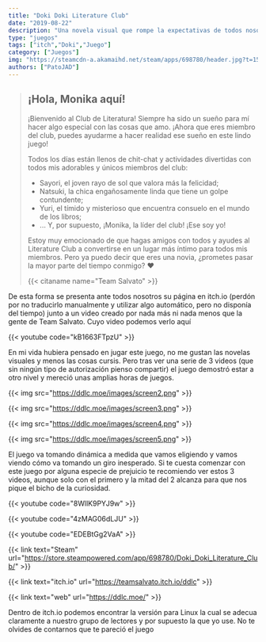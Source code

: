 ```yaml
---
title: "Doki Doki Literature Club"
date: "2019-08-22"
description: "Una novela visual que rompe la expectativas de todos nosotros."
type: "juegos"
tags: ["itch","Doki","Juego"]
category: ["Juegos"]
img: "https://steamcdn-a.akamaihd.net/steam/apps/698780/header.jpg?t=1509687157"
authors: ["PatoJAD"]
---
```


>## ¡Hola, Monika aquí!
>
>
>
>¡Bienvenido al Club de Literatura! Siempre ha sido un sueño para mí hacer algo especial con las cosas que amo. ¡Ahora que eres miembro del club, puedes ayudarme a hacer realidad ese sueño en este lindo juego!
>
>Todos los días están llenos de chit-chat y actividades divertidas con todos mis adorables y únicos miembros del club:
>
> * Sayori, el joven rayo de sol que valora más la felicidad;
>* Natsuki, la chica engañosamente linda que tiene un golpe contundente;
>* Yuri, el tímido y misterioso que encuentra consuelo en el mundo de los libros;
>* ... Y, por supuesto, ¡Monika, la líder del club! ¡Ese soy yo!
>
>Estoy muy emocionado de que hagas amigos con todos y ayudes al Literature Club a convertirse en un lugar más íntimo para todos mis miembros. Pero ya puedo decir que eres una novia, ¿prometes pasar la mayor parte del tiempo conmigo? ♥
>
>{{< citaname name="Team Salvato" >}}



De esta forma se presenta ante todos nosotros su página en itch.io (perdón por no traducirlo manualmente y utilizar algo automático, pero no disponía del tiempo) junto a un video creado por nada más ni nada menos que la gente de Team Salvato. Cuyo video podemos verlo aquí



{{< youtube code="kB1663FTpzU" >}}



En mi vida hubiera pensado en jugar este juego, no me gustan las novelas visuales y menos las cosas cursis. Pero tras ver una serie de 3 videos (que sin ningún tipo de autorización pienso compartir) el juego demostró estar a otro nivel y mereció unas amplias horas de juegos.

 

{{< img src="https://ddlc.moe/images/screen2.png" >}}

{{< img src="https://ddlc.moe/images/screen3.png" >}}

{{< img src="https://ddlc.moe/images/screen4.png" >}}

{{< img src="https://ddlc.moe/images/screen5.png" >}}

El juego va tomando dinámica a medida que vamos eligiendo y vamos viendo cómo va tomando un giro inesperado. Si te cuesta comenzar con este juego por alguna especie de prejuicio te recomiendo ver estos 3 videos, aunque solo con el primero y la mitad del 2 alcanza para que nos pique el bicho de la curiosidad.




{{< youtube code="8WllK9PYJ9w" >}}



{{< youtube code="4zMAG06dLJU" >}}



{{< youtube code="EDEBtGg2VaA" >}}



{{< link text="Steam" url="https://store.steampowered.com/app/698780/Doki_Doki_Literature_Club/" >}}

{{< link text="itch.io" url="https://teamsalvato.itch.io/ddlc" >}}

{{< link text="web" url="https://ddlc.moe/" >}}

Dentro de itch.io podemos encontrar la versión para Linux la cual se adecua claramente a nuestro grupo de lectores y por supuesto la que yo use. No te olvides de contarnos que te pareció el juego

